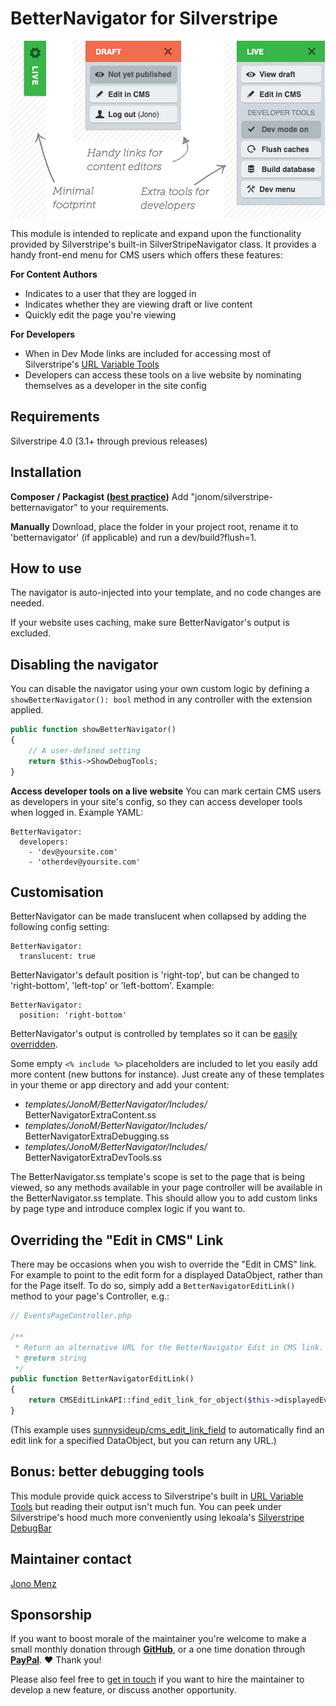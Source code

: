 # BetterNavigator for Silverstripe

![Diagram of module](images/demo.png)

This module is intended to replicate and expand upon the functionality provided by Silverstripe's built-in SilverStripeNavigator class. It provides a handy front-end menu for CMS users which offers these features:

**For Content Authors**

 * Indicates to a user that they are logged in
 * Indicates whether they are viewing draft or live content
 * Quickly edit the page you're viewing

**For Developers**

 * When in Dev Mode links are included for accessing most of Silverstripe's [URL Variable Tools](http://doc.silverstripe.org/framework/en/reference/urlvariabletools)
 * Developers can access these tools on a live website by nominating themselves as a developer in the site config

## Requirements

Silverstripe 4.0 (3.1+ through previous releases)

## Installation

**Composer / Packagist ([best practice](http://doc.silverstripe.org/framework/en/trunk/installation/composer))**
Add "jonom/silverstripe-betternavigator" to your requirements.

**Manually**
Download, place the folder in your project root, rename it to 'betternavigator' (if applicable) and run a dev/build?flush=1.

## How to use

The navigator is auto-injected into your template, and no code changes are needed.

If your website uses caching, make sure BetterNavigator's output is excluded.

## Disabling the navigator

You can disable the navigator using your own custom logic by defining a `showBetterNavigator(): bool`
method in any controller with the extension applied.

```php
public function showBetterNavigator()
{
    // A user-defined setting
    return $this->ShowDebugTools;
}
```
**Access developer tools on a live website**
You can mark certain CMS users as developers in your site's config, so they can access developer tools when logged in. Example YAML:

```
BetterNavigator:
  developers:
    - 'dev@yoursite.com'
    - 'otherdev@yoursite.com'
```

## Customisation

BetterNavigator can be made translucent when collapsed by adding the following config setting:

```
BetterNavigator:
  translucent: true
```

BetterNavigator's default position is 'right-top', but can be changed to 'right-bottom', 'left-top' or 'left-bottom'. Example:

```
BetterNavigator:
  position: 'right-bottom'
```

BetterNavigator's output is controlled by templates so it can be [easily overridden](http://doc.silverstripe.org/framework/en/topics/theme-development#overriding).

Some empty `<% include %>` placeholders are included to let you easily add more content (new buttons for instance). Just create any of these templates in your theme or app directory and add your content:

* *templates/JonoM/BetterNavigator/Includes/* BetterNavigatorExtraContent.ss
* *templates/JonoM/BetterNavigator/Includes/* BetterNavigatorExtraDebugging.ss
* *templates/JonoM/BetterNavigator/Includes/* BetterNavigatorExtraDevTools.ss

The BetterNavigator.ss template's scope is set to the page that is being viewed, so any methods available in your page controller will be available in the BetterNavigator.ss template. This should allow you to add custom links by page type and introduce complex logic if you want to.

## Overriding the "Edit in CMS" Link

There may be occasions when you wish to override the "Edit in CMS" link. For example to point to the edit form for a displayed DataObject, rather than for the Page itself. To do so, simply add a `BetterNavigatorEditLink()` method to your page's Controller, e.g.:

````php
// EventsPageController.php

/**
 * Return an alternative URL for the BetterNavigator Edit in CMS link.
 * @return string
 */
public function BetterNavigatorEditLink()
{
    return CMSEditLinkAPI::find_edit_link_for_object($this->displayedEvent());
}
````

(This example uses [sunnysideup/cms_edit_link_field](https://github.com/sunnysideup/silverstripe-cms_edit_link_field) to automatically find an edit link for a specified DataObject, but you can return any URL.)

## Bonus: better debugging tools

This module provide quick access to Silverstripe's built in [URL Variable Tools](http://doc.silverstripe.org/framework/en/reference/urlvariabletools) but reading their output isn't much fun. You can peek under Silverstripe's hood much more conveniently using lekoala's [Silverstripe DebugBar](https://github.com/lekoala/silverstripe-debugbar)

## Maintainer contact

[Jono Menz](https://jonomenz.com)

## Sponsorship

If you want to boost morale of the maintainer you're welcome to make a small monthly donation through [**GitHub**](https://github.com/sponsors/jonom), or a one time donation through [**PayPal**](https://www.paypal.com/cgi-bin/webscr?cmd=_s-xclick&hosted_button_id=Z5HEZREZSKA6A). ❤️ Thank you!

Please also feel free to [get in touch](https://jonomenz.com) if you want to hire the maintainer to develop a new feature, or discuss another opportunity.
